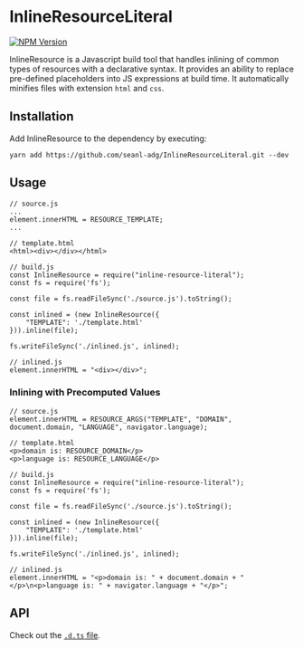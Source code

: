 # InlineResourceLiteral

[![NPM Version](https://img.shields.io/npm/v/inline-resource-literal.svg?style=plastic)](https://npmjs.org/package/inline-resource-literal)

InlineResource is a Javascript build tool that handles inlining of common types of resources with a declarative syntax. It provides an ability to replace pre-defined placeholders into JS expressions at build time. It automatically minifies files with extension `html` and `css`.

## Installation

Add InlineResource to the dependency by executing:
```
yarn add https://github.com/seanl-adg/InlineResourceLiteral.git --dev
```

## Usage

```
// source.js
...
element.innerHTML = RESOURCE_TEMPLATE;
...
```
```
// template.html
<html><div></div></html>
```
```
// build.js
const InlineResource = require("inline-resource-literal");
const fs = require('fs');

const file = fs.readFileSync('./source.js').toString();

const inlined = (new InlineResource({
    "TEMPLATE": './template.html'
})).inline(file);

fs.writeFileSync('./inlined.js', inlined);
```
```
// inlined.js
element.innerHTML = "<div></div>";
```

### Inlining with Precomputed Values

```
// source.js
element.innerHTML = RESOURCE_ARGS("TEMPLATE", "DOMAIN", document.domain, "LANGUAGE", navigator.language);
```
```
// template.html
<p>domain is: RESOURCE_DOMAIN</p>
<p>language is: RESOURCE_LANGUAGE</p>
```
```
// build.js
const InlineResource = require("inline-resource-literal");
const fs = require('fs');

const file = fs.readFileSync('./source.js').toString();

const inlined = (new InlineResource({
    "TEMPLATE": './template.html'
})).inline(file);

fs.writeFileSync('./inlined.js', inlined);
```
```
// inlined.js
element.innerHTML = "<p>domain is: " + document.domain + "</p>\n<p>language is: " + navigator.language + "</p>";
```

## API

Check out the [`.d.ts` file](https://github.com/seanl-adg/InlineResourceLiteral/blob/master/index.d.ts).
